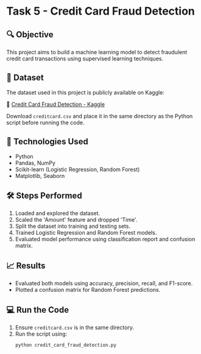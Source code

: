 # Task 5 - Credit Card Fraud Detection

## 🔍 Objective
This project aims to build a machine learning model to detect fraudulent credit card transactions using supervised learning techniques.

## 📂 Dataset
The dataset used in this project is publicly available on Kaggle:

🔗 [Credit Card Fraud Detection - Kaggle](https://www.kaggle.com/datasets/mlg-ulb/creditcardfraud)

Download `creditcard.csv` and place it in the same directory as the Python script before running the code.

## 🧰 Technologies Used
- Python
- Pandas, NumPy
- Scikit-learn (Logistic Regression, Random Forest)
- Matplotlib, Seaborn

## 🛠️ Steps Performed
1. Loaded and explored the dataset.
2. Scaled the 'Amount' feature and dropped 'Time'.
3. Split the dataset into training and testing sets.
4. Trained Logistic Regression and Random Forest models.
5. Evaluated model performance using classification report and confusion matrix.

## 📈 Results
- Evaluated both models using accuracy, precision, recall, and F1-score.
- Plotted a confusion matrix for Random Forest predictions.

## 💻 Run the Code
1. Ensure `creditcard.csv` is in the same directory.
2. Run the script using:
   ```bash
   python credit_card_fraud_detection.py
